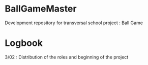 # BallGameMaster
Development repository for transversal school project : Ball Game

# Logbook 
3/02 : Distribution of the roles and beginning of the project
